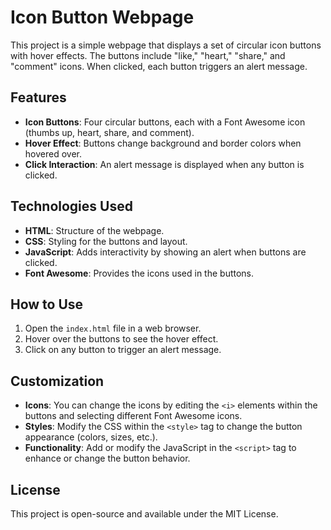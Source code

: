 # Icon Button Webpage

This project is a simple webpage that displays a set of circular icon buttons with hover effects. The buttons include "like," "heart," "share," and "comment" icons. When clicked, each button triggers an alert message.

## Features

- **Icon Buttons**: Four circular buttons, each with a Font Awesome icon (thumbs up, heart, share, and comment).
- **Hover Effect**: Buttons change background and border colors when hovered over.
- **Click Interaction**: An alert message is displayed when any button is clicked.

## Technologies Used

- **HTML**: Structure of the webpage.
- **CSS**: Styling for the buttons and layout.
- **JavaScript**: Adds interactivity by showing an alert when buttons are clicked.
- **Font Awesome**: Provides the icons used in the buttons.

## How to Use

1. Open the `index.html` file in a web browser.
2. Hover over the buttons to see the hover effect.
3. Click on any button to trigger an alert message.

## Customization

- **Icons**: You can change the icons by editing the `<i>` elements within the buttons and selecting different Font Awesome icons.
- **Styles**: Modify the CSS within the `<style>` tag to change the button appearance (colors, sizes, etc.).
- **Functionality**: Add or modify the JavaScript in the `<script>` tag to enhance or change the button behavior.

## License

This project is open-source and available under the MIT License.
